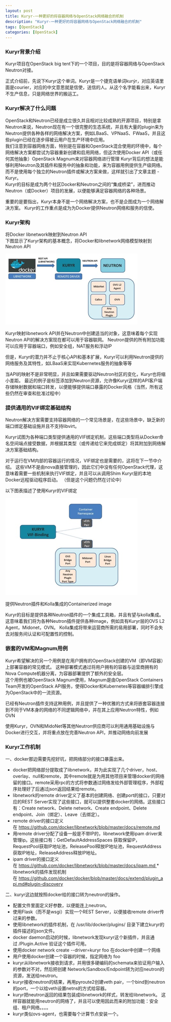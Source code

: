 ```yaml
---
layout: post
title: Kuryr-一种更好的将容器网络与OpenStack网络融合的机制
description: "Kuryr-一种更好的将容器网络与OpenStack网络融合的机制"
tags: [OpenStack]
categories: [OpenStack]
---
```

###     Kuryr背景介绍

Kuryr项目在OpenStack big tent下的一个项目，目的是将容器网络与OpenStack Neutron对接。  

正式介绍前，先说下Kuryr这个单词。Kuryr是一个捷克语单词kurýr，对应英语里面是courier，对应的中文意思就是信使，送信的人。从这个名字能看出来，Kuryr不生产信息，只是网络世界的搬运工。
  
###     Kuryr解决了什么问题
OpenStack和Neutron已经是成立很久并且相对比较成熟的开源项目，特别是拿Neutron来说，Neutron现在有一个很完整的生态系统，并且有大量的plugin来为Neutron提供各种各样的网络解决方案，例如LBaaS、VPNaaS、FWaaS，并且这些plugin已经在逐步得被云用户在生产环境中应用。  
我们注意到容器网络方面，特别是在容器和OpenStack混合使用的环境中，每个网络解决方案都尝试为容器重新创建和启用网络，但这次使用Docker API（或任何其他抽象）OpenStack Magnum来对容器网络进行管理 
Kuryr背后的想法是能够利用Neutron及其插件和服务中的抽象和功能，来为容器用例提供生产级网络。 而不是使用每个独立的Neutron插件或解决方案来做，这样就引出了文章主题 - Kuryr。  
Kuryr的目标是成为两个社区Docker和Neutron之间的“集成桥梁”，进而推动Neutron（或Docker）项目的发展，以便能够满足容器网络的各种场景。  

重要的是要指出，Kuryr本身不是一个网络解决方案，也不是企图成为一个网络解决方案。 Kuryr的工作重点是成为为Docker提供Neutron网络和服务的信使。  

###     Kuryr架构
将Docker libnetwork映射到Neutron API  
下图显示了Kuryr架构的基本概念，将Docker和libnetwork网络模型映射到Neutron API  

![1](/images/kuryr/1.jpg) 

Kuryr映射libnetwork API并在Neutron中创建适当的对象，这意味着每个实现Neutron API的解决方案现在都可以用于容器联网。 Neutron提供的所有附加功能可以应用于容器端口，例如安全组，NAT服务和浮动IP  

但是，Kuryr的潜力并不止于核心API和基本扩展，Kuryr可以利用Neutron提供的网络服务及其特性，如LBaaS来实现Kubernetes服务的抽象等等  

当API的映射不是非常明显，并且如果需要驱动Neutron社区的变化，Kuryr也将缩小差距。 最近的例子是标签添加到Neutron资源，允许像Kuryr这样的API客户端存储映射数据和端口转发，以便能够提供端口暴露的Docker风格（当然，所有这些仍然在审查和批准过程中）  

###     提供通用的VIF绑定基础结构


Neutron解决方案需要支持容器网络的一个常见场景是，在这些场景中，缺乏新的端口绑定基础设施并且不支持libvirt。  

Kuryr试图为各种端口类型提供通用的VIF绑定机制，这些端口类型将从Docker命名空间端点接受数据，并根据其类型（或传递给它来完成绑定）将其附加到网络解决方案基础结构。  

对于运行在VM内部的容器运行的情况，VIF绑定也是需要的，这将在下一节中介绍。 这些VM不是由nova直接管理的，因此它们中没有任何OpenStack代理，这意味着需要一些机制来执行VIF绑定，并且可以从调用Shim Kuryr层的本地Docker远程驱动程序启动。 （但是这个问题仍然在讨论中）  

以下图表描述了使用Kuryr的VIF绑定  

![1](/images/kuryr/2.jpg) 

提供Neutron插件和Kolla集成的Containerized image  

Kuryr的目标是提供各种Neutron插件的一个集成工具箱，并且有望与kolla集成。  
这意味着我们将为各种Neutron插件提供各种image，例如具有Kuryr层的OVS L2 Agent，Midonet，OVN。 Kolla集成将带来运营商所需的易用部署，同时不会失去对服务间认证和可配置性的控制。  

###     嵌套的VM和Magnum用例

Kuryr希望解决的另一个用例是在用户拥有的OpenStack创建的VM（即VM容器）上部署容器的常见模式。 这种部署模式通过将用户拥有的容器与运营商拥有的Nova Compute机器分离，为容器部署提供了额外的安全层。  
这个用例也被OpenStack Magnum使用，Magnum是由OpenStack Containers Team开发的OpenStack API服务，使得Docker和Kubernetes等容器编排引擎成为OpenStack中的一流资源。  

已经有Neutron插件支持这种用例，并且提供了一种优雅的方式来将嵌套容器连接到不同于VM本身的网络的不同逻辑网络中，并在其上应用Neutron特性，例如OVN  


使用Kuryr，OVN和MidoNet等其他Neutron供应商可以利用通用基础设施与Docker进行交互，并将重点放在完善Neutron API，并推动网络向前发展  

###     Kuryr工作机制
一、docker那边需要先挖好坑，把网络部分的接口暴露出来。  

* docker把网络部分提取成了libnetwork，并为此实现了几个driver，host、overlay、null和remote，其中remote就是为用其他项目来管理docker的网络留的接口。remote采用rpc的方式将参数通过网络发给外部管理程序，外部程序处理好了后通过json返回结果给remote。
* libnetwork的remote driver定义了基本的创建网络、创建port的接口，只要对应的REST Server实现了这些接口，就可以提供整套docker的网络。这些接口有：Create network、Delete network、Create endpoint、Delete endpoint、Join（绑定）、Leave（去绑定）。
* remote driver的接口定义在 https://github.com/docker/libnetwork/blob/master/docs/remote.md
* 用remote driver分配了设备一般是不带IP的，libnetwork使用ipam driver来管理ip。这些接口有：GetDefaultAddressSpaces 获取保留IP，RequestPool获取IP地址池，ReleasePool释放IP地址池，RequestAddress获取IP地址，ReleaseAddress释放IP地址。
* ipam driver的接口定义在 https://github.com/docker/libnetwork/blob/master/docs/ipam.md *  libnetwork的插件发现机制在 https://github.com/docker/docker/blob/master/docs/extend/plugin_api.md#plugin-discovery

二、kuryr这边就按照docker给的接口转为neutron的操作。  
  
* 配置文件里面定义好参数，以便能连上neutron。
* 使用Flask（而不是wsgi）实现一个REST Server，以便接收remote driver传过来的参数。
* 使用libnetwork的插件机制，在 /usr/lib/docker/plugins/ 目录下建立kuryr的插件描述的json文件。
* docker daemon启动的时候，libnetwork发现kuryr这个新插件，并且通过 /Plugin.Active 验证这个插件可用。
* 使用docker network create --driver=kuryr foo 在docker中创建一个网络
* 用户使用docker创建一个容器的时候，指定网络为 foo
* kuryr从libnetwork接收到请求，并用很多硬编码的schemata来验证用户输入的参数对不对，然后把创建 Network/Sandbox/Endpoint转为对应neutron的资源，发送给neutron。
* kuryr接收neutron的结果，再用pyroute2创建veth pair，一个bind到neutron的port，一个以给veth设置netns的方式给容器。
* kuryr把neutron返回的结果包装成libnetwork的样式，转发给libnetwork。
这样容器就能用neutron的网络了，并且可以使用因此而来的附加功能：安全组、租户网络。。。。
* kuryr类似ovs-agent，也需要每个计算节点安装一个。




